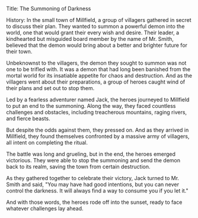 Title: The Summoning of Darkness

History:
In the small town of Millfield, a group of villagers gathered in secret to discuss their plan. They wanted to summon a powerful demon into the world, one that would grant their every wish and desire. Their leader, a kindhearted but misguided board member by the name of Mr. Smith, believed that the demon would bring about a better and brighter future for their town.

Unbeknownst to the villagers, the demon they sought to summon was not one to be trifled with. It was a demon that had long been banished from the mortal world for its insatiable appetite for chaos and destruction. And as the villagers went about their preparations, a group of heroes caught wind of their plans and set out to stop them.

Led by a fearless adventurer named Jack, the heroes journeyed to Millfield to put an end to the summoning. Along the way, they faced countless challenges and obstacles, including treacherous mountains, raging rivers, and fierce beasts.

But despite the odds against them, they pressed on. And as they arrived in Millfield, they found themselves confronted by a massive army of villagers, all intent on completing the ritual.

The battle was long and grueling, but in the end, the heroes emerged victorious. They were able to stop the summoning and send the demon back to its realm, saving the town from certain destruction.

As they gathered together to celebrate their victory, Jack turned to Mr. Smith and said, "You may have had good intentions, but you can never control the darkness. It will always find a way to consume you if you let it."

And with those words, the heroes rode off into the sunset, ready to face whatever challenges lay ahead.
